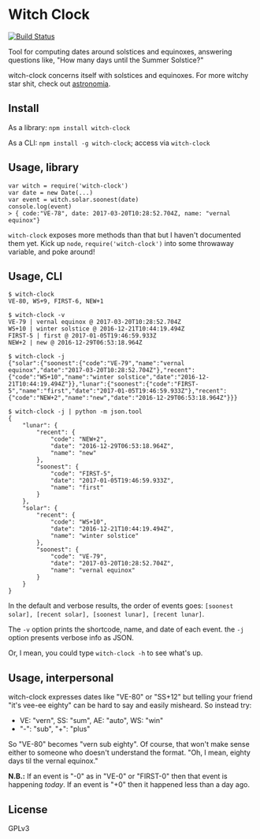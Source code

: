 # Witch Clock

[![Build Status](https://travis-ci.org/garbados/witch-clock.svg?branch=master)](https://travis-ci.org/garbados/witch-clock)

Tool for computing dates around solstices and equinoxes, answering questions like, "How many days until the Summer Solstice?"

witch-clock concerns itself with solstices and equinoxes. For more witchy star shit, check out [astronomia](https://www.npmjs.com/package/astronomia).

## Install

As a library: `npm install witch-clock`

As a CLI: `npm install -g witch-clock`; access via `witch-clock`

## Usage, library

```
var witch = require('witch-clock')
var date = new Date(...)
var event = witch.solar.soonest(date)
console.log(event)
> { code:"VE-78", date: 2017-03-20T10:28:52.704Z, name: "vernal equinox"}
```

`witch-clock` exposes more methods than that but I haven't documented them yet. Kick up `node`, `require('witch-clock')` into some throwaway variable, and poke around!

## Usage, CLI

```
$ witch-clock
VE-80, WS+9, FIRST-6, NEW+1

$ witch-clock -v
VE-79 | vernal equinox @ 2017-03-20T10:28:52.704Z
WS+10 | winter solstice @ 2016-12-21T10:44:19.494Z
FIRST-5 | first @ 2017-01-05T19:46:59.933Z
NEW+2 | new @ 2016-12-29T06:53:18.964Z

$ witch-clock -j
{"solar":{"soonest":{"code":"VE-79","name":"vernal equinox","date":"2017-03-20T10:28:52.704Z"},"recent":{"code":"WS+10","name":"winter solstice","date":"2016-12-21T10:44:19.494Z"}},"lunar":{"soonest":{"code":"FIRST-5","name":"first","date":"2017-01-05T19:46:59.933Z"},"recent":{"code":"NEW+2","name":"new","date":"2016-12-29T06:53:18.964Z"}}}

$ witch-clock -j | python -m json.tool
{
    "lunar": {
        "recent": {
            "code": "NEW+2",
            "date": "2016-12-29T06:53:18.964Z",
            "name": "new"
        },
        "soonest": {
            "code": "FIRST-5",
            "date": "2017-01-05T19:46:59.933Z",
            "name": "first"
        }
    },
    "solar": {
        "recent": {
            "code": "WS+10",
            "date": "2016-12-21T10:44:19.494Z",
            "name": "winter solstice"
        },
        "soonest": {
            "code": "VE-79",
            "date": "2017-03-20T10:28:52.704Z",
            "name": "vernal equinox"
        }
    }
}

```

In the default and verbose results, the order of events goes: `[soonest solar], [recent solar], [soonest lunar], [recent lunar]`.

The `-v` option prints the shortcode, name, and date of each event. the `-j` option presents verbose info as JSON.

Or, I mean, you could type `witch-clock -h` to see what's up.

## Usage, interpersonal

witch-clock expresses dates like "VE-80" or "SS+12" but telling your friend "it's vee-ee eighty" can be hard to say and easily misheard. So instead try:

- VE: "vern", SS: "sum", AE: "auto", WS: "win"
- "-": "sub", "+": "plus"

So "VE-80" becomes "vern sub eighty". Of course, that won't make sense either to someone who doesn't understand the format. "Oh, I mean, eighty days til the vernal equinox."

**N.B.:** If an event is "-0" as in "VE-0" or "FIRST-0" then that event is happening *today*. If an event is "+0" then it happened less than a day ago.

## License

GPLv3
